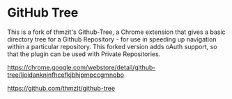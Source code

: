 # GitHub Tree

This is a fork of thmzit's Github-Tree, a Chrome extension that gives a basic directory tree for a Github Repository - for use in speeding up navigation within a particular repository. This forked version adds oAuth support, so that the plugin can be used with Private Repositories. 

https://chrome.google.com/webstore/detail/github-tree/ljoidanknjnfhcefkjbhjpmpccgmnobo

https://github.com/thmzlt/github-tree
